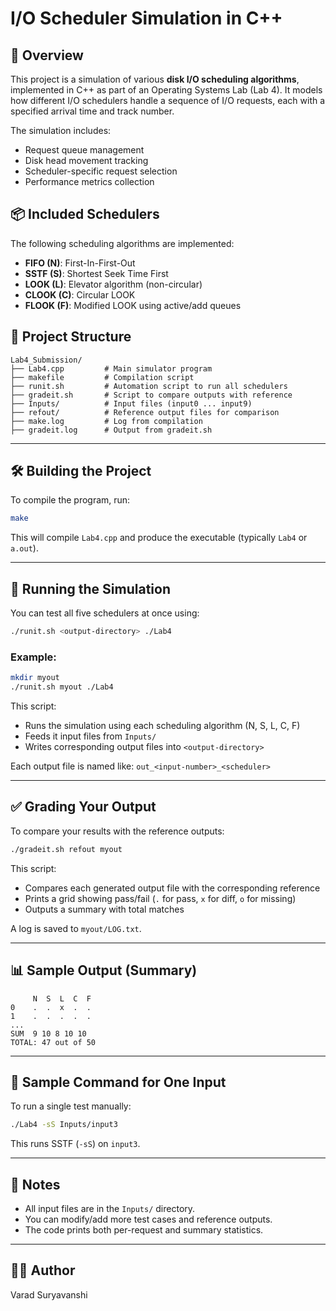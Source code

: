 # I/O Scheduler Simulation in C++

## 🧠 Overview

This project is a simulation of various **disk I/O scheduling algorithms**, implemented in C++ as part of an Operating Systems Lab (Lab 4). It models how different I/O schedulers handle a sequence of I/O requests, each with a specified arrival time and track number.

The simulation includes:
- Request queue management
- Disk head movement tracking
- Scheduler-specific request selection
- Performance metrics collection

## 📦 Included Schedulers

The following scheduling algorithms are implemented:

- **FIFO (N)**: First-In-First-Out
- **SSTF (S)**: Shortest Seek Time First
- **LOOK (L)**: Elevator algorithm (non-circular)
- **CLOOK (C)**: Circular LOOK
- **FLOOK (F)**: Modified LOOK using active/add queues

## 📁 Project Structure

```
Lab4_Submission/
├── Lab4.cpp         # Main simulator program
├── makefile         # Compilation script
├── runit.sh         # Automation script to run all schedulers
├── gradeit.sh       # Script to compare outputs with reference
├── Inputs/          # Input files (input0 ... input9)
├── refout/          # Reference output files for comparison
├── make.log         # Log from compilation
├── gradeit.log      # Output from gradeit.sh
```

---

## 🛠️ Building the Project

To compile the program, run:

```bash
make
```

This will compile `Lab4.cpp` and produce the executable (typically `Lab4` or `a.out`).

---

## 🚀 Running the Simulation

You can test all five schedulers at once using:

```bash
./runit.sh <output-directory> ./Lab4
```

### Example:

```bash
mkdir myout
./runit.sh myout ./Lab4
```

This script:
- Runs the simulation using each scheduling algorithm (N, S, L, C, F)
- Feeds it input files from `Inputs/`
- Writes corresponding output files into `<output-directory>`

Each output file is named like: `out_<input-number>_<scheduler>`

---

## ✅ Grading Your Output

To compare your results with the reference outputs:

```bash
./gradeit.sh refout myout
```

This script:
- Compares each generated output file with the corresponding reference
- Prints a grid showing pass/fail (`.` for pass, `x` for diff, `o` for missing)
- Outputs a summary with total matches

A log is saved to `myout/LOG.txt`.

---

## 📊 Sample Output (Summary)

```
     N  S  L  C  F
0    .  .  x  .  .
1    .  .  .  .  .
...
SUM  9 10 8 10 10
TOTAL: 47 out of 50
```

---

## 🧪 Sample Command for One Input

To run a single test manually:

```bash
./Lab4 -sS Inputs/input3
```

This runs SSTF (`-sS`) on `input3`.

---

## 📌 Notes

- All input files are in the `Inputs/` directory.
- You can modify/add more test cases and reference outputs.
- The code prints both per-request and summary statistics.

---

## 👨‍💻 Author

Varad Suryavanshi  
